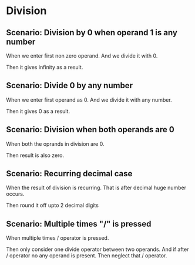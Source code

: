# Division

## Scenario: Division by 0 when operand 1 is any number

  When we enter first non zero operand.
  And we divide it with 0.
  
  Then it gives infinity as a result.
  
## Scenario: Divide 0 by any number

  When we enter first operand as 0.
  And we divide it with any number.
  
  Then it gives 0 as a result.
  
## Scenario: Division when both operands are 0

  When both the oprands in division are 0.
  
  Then result is also zero.
  
## Scenario: Recurring decimal case

  When the result of division is recurring.
  That is after decimal huge number occurs.
  
  Then round it off upto 2 decimal digits
  
## Scenario: Multiple times "/" is pressed

  When multiple times / operator is pressed.
  
  Then only consider one divide operator between two operands.
  And if after / operator no any operand is present.
  Then neglect that / operator.
